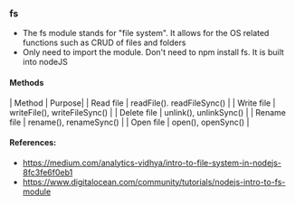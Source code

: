 ### fs
- The fs module stands for "file system". It allows for the OS related functions such as CRUD of files and folders
- Only need to import the module. Don't need to npm install fs. It is built into nodeJS

#### Methods
| Method | Purpose|
| Read file | readFile(). readFileSync() |
| Write file | writeFile(), writeFileSync() |
| Delete file | unlink(), unlinkSync() |
| Rename file | rename(), renameSync() |
| Open file | open(), openSync() |

#### References:
- https://medium.com/analytics-vidhya/intro-to-file-system-in-nodejs-8fc3fe6f0eb1
- https://www.digitalocean.com/community/tutorials/nodejs-intro-to-fs-module
